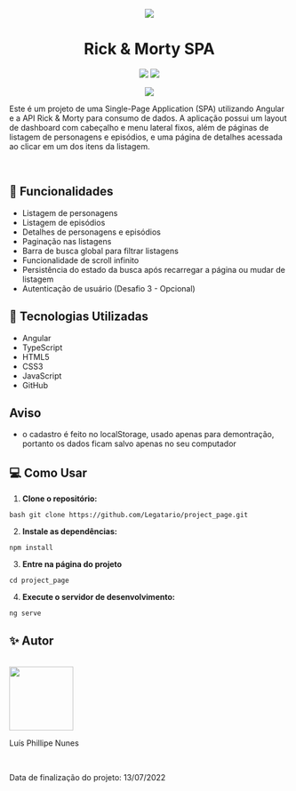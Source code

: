 <p align="center">
  <img src="https://br.web.img3.acsta.net/pictures/17/11/06/14/13/5164749.jpg?coixp=50&coiyp=47" />
</p>
<h1 align="center">Rick & Morty SPA</h1>
<p align="center">
  <img src="http://img.shields.io/static/v1?label=STATUS&message=FINALIZADO&color=GREEN&style=for-the-badge" />
  <img src="http://img.shields.io/static/v1?label=realize%20data&message=Jay&color=green&style=for-the-badge" />
</p>
<p align="center">
  <img src="https://img.shields.io/github/stars/legatario?style=social" />
</p>
<p>Este é um projeto de uma Single-Page Application (SPA) utilizando Angular e a API Rick & Morty para consumo de dados. A aplicação possui um layout de dashboard com cabeçalho e menu lateral fixos, além de páginas de listagem de personagens e episódios, e uma página de detalhes acessada ao clicar em um dos itens da listagem.</p> <br>

## 🚀 Funcionalidades

- Listagem de personagens <br>
- Listagem de episódios <br>
- Detalhes de personagens e episódios <br>
- Paginação nas listagens <br>
- Barra de busca global para filtrar listagens <br>
- Funcionalidade de scroll infinito <br>
- Persistência do estado da busca após recarregar a página ou mudar de listagem <br>
- Autenticação de usuário (Desafio 3 - Opcional) <br>

## 🔧 Tecnologias Utilizadas

- Angular <br>
- TypeScript <br>
- HTML5 <br>
- CSS3 <br>
- JavaScript <br>
- GitHub <br>

##  Aviso

- o cadastro é feito no localStorage, usado apenas para demontração, portanto os dados ficam salvo apenas no seu computador

## 💻 Como Usar

1. **Clone o repositório:**

```bash git clone https://github.com/Legatario/project_page.git ```

2. **Instale as dependências:**

``npm install``

3. **Entre na página do projeto**

``cd project_page``

4. **Execute o servidor de desenvolvimento:**

``ng serve``

## ✨ Autor <br>
<br><img src="https://avatars.githubusercontent.com/u/103957268?v=4" width=115><br>
<p>Luís Phillipe Nunes</p><br>
<p>Data de finalização do projeto: 13/07/2022<p>
